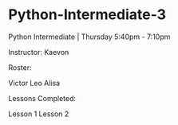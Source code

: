# Python-Intermediate-3

Python Intermediate | Thursday 5:40pm - 7:10pm

Instructor: Kaevon

Roster:

Victor
Leo
Alisa

Lessons Completed:

Lesson 1
Lesson 2

